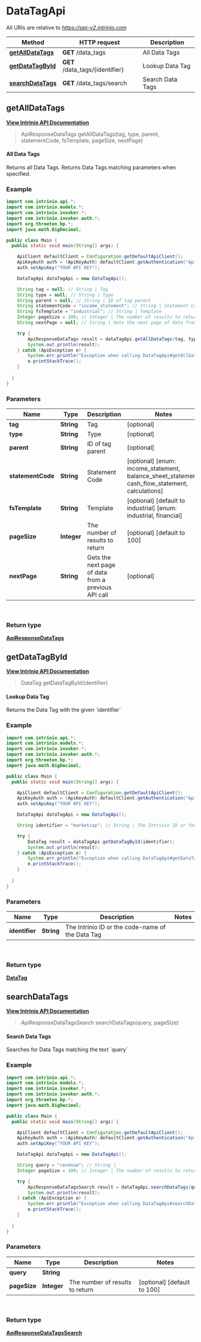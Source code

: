 # DataTagApi

All URIs are relative to *https://api-v2.intrinio.com*

Method | HTTP request | Description
------------- | ------------- | -------------
[**getAllDataTags**](DataTagApi.md#getAllDataTags) | **GET** /data_tags | All Data Tags
[**getDataTagById**](DataTagApi.md#getDataTagById) | **GET** /data_tags/{identifier} | Lookup Data Tag
[**searchDataTags**](DataTagApi.md#searchDataTags) | **GET** /data_tags/search | Search Data Tags



[//]: # (START_OPERATION)

[//]: # (OPERATION:getAllDataTags_v2)

[//]: # (ENDPOINT:/data_tags)

[//]: # (DOCUMENT_LINK:DataTagApi.md#getAllDataTags)

<a name="getAllDataTags"></a>
## **getAllDataTags**

[**View Intrinio API Documentation**](https://docs.intrinio.com/documentation/api_v2/getAllDataTags_v2)

> ApiResponseDataTags getAllDataTags(tag, type, parent, statementCode, fsTemplate, pageSize, nextPage)

#### All Data Tags


Returns all Data Tags. Returns Data Tags matching parameters when specified.

### Example

[//]: # (START_CODE_EXAMPLE)

```java
import com.intrinio.api.*;
import com.intrinio.models.*;
import com.intrinio.invoker.*;
import com.intrinio.invoker.auth.*;
import org.threeten.bp.*;
import java.math.BigDecimal;

public class Main {
  public static void main(String[] args) {

    ApiClient defaultClient = Configuration.getDefaultApiClient();
    ApiKeyAuth auth = (ApiKeyAuth) defaultClient.getAuthentication("ApiKeyAuth");
    auth.setApiKey("YOUR API KEY");

    DataTagApi dataTagApi = new DataTagApi();

    String tag = null; // String | Tag
    String type = null; // String | Type
    String parent = null; // String | ID of tag parent
    String statementCode = "income_statement"; // String | Statement Code
    String fsTemplate = "industrial"; // String | Template
    Integer pageSize = 100; // Integer | The number of results to return
    String nextPage = null; // String | Gets the next page of data from a previous API call

    try {
        ApiResponseDataTags result = dataTagApi.getAllDataTags(tag, type, parent, statementCode, fsTemplate, pageSize, nextPage);
        System.out.println(result);
    } catch (ApiException e) {
        System.err.println("Exception when calling DataTagApi#getAllDataTags");
        e.printStackTrace();
    }
  
  }
}
```

[//]: # (END_CODE_EXAMPLE)

### Parameters

Name | Type | Description  | Notes
------------- | ------------- | ------------- | -------------
 **tag** | **String**| Tag | [optional]
 **type** | **String**| Type | [optional]
 **parent** | **String**| ID of tag parent | [optional]
 **statementCode** | **String**| Statement Code | [optional] [enum: income_statement, balance_sheet_statement, cash_flow_statement, calculations]
 **fsTemplate** | **String**| Template | [optional] [default to industrial] [enum: industrial, financial]
 **pageSize** | **Integer**| The number of results to return | [optional] [default to 100]
 **nextPage** | **String**| Gets the next page of data from a previous API call | [optional]
<br/>

### Return type

[**ApiResponseDataTags**](ApiResponseDataTags.md)

[//]: # (END_OPERATION)


[//]: # (START_OPERATION)

[//]: # (OPERATION:getDataTagById_v2)

[//]: # (ENDPOINT:/data_tags/{identifier})

[//]: # (DOCUMENT_LINK:DataTagApi.md#getDataTagById)

<a name="getDataTagById"></a>
## **getDataTagById**

[**View Intrinio API Documentation**](https://docs.intrinio.com/documentation/api_v2/getDataTagById_v2)

> DataTag getDataTagById(identifier)

#### Lookup Data Tag


Returns the Data Tag with the given &#x60;identifier&#x60;

### Example

[//]: # (START_CODE_EXAMPLE)

```java
import com.intrinio.api.*;
import com.intrinio.models.*;
import com.intrinio.invoker.*;
import com.intrinio.invoker.auth.*;
import org.threeten.bp.*;
import java.math.BigDecimal;

public class Main {
  public static void main(String[] args) {

    ApiClient defaultClient = Configuration.getDefaultApiClient();
    ApiKeyAuth auth = (ApiKeyAuth) defaultClient.getAuthentication("ApiKeyAuth");
    auth.setApiKey("YOUR API KEY");

    DataTagApi dataTagApi = new DataTagApi();

    String identifier = "marketcap"; // String | The Intrinio ID or the code-name of the Data Tag

    try {
        DataTag result = dataTagApi.getDataTagById(identifier);
        System.out.println(result);
    } catch (ApiException e) {
        System.err.println("Exception when calling DataTagApi#getDataTagById");
        e.printStackTrace();
    }
  
  }
}
```

[//]: # (END_CODE_EXAMPLE)

### Parameters

Name | Type | Description  | Notes
------------- | ------------- | ------------- | -------------
 **identifier** | **String**| The Intrinio ID or the code-name of the Data Tag |
<br/>

### Return type

[**DataTag**](DataTag.md)

[//]: # (END_OPERATION)


[//]: # (START_OPERATION)

[//]: # (OPERATION:searchDataTags_v2)

[//]: # (ENDPOINT:/data_tags/search)

[//]: # (DOCUMENT_LINK:DataTagApi.md#searchDataTags)

<a name="searchDataTags"></a>
## **searchDataTags**

[**View Intrinio API Documentation**](https://docs.intrinio.com/documentation/api_v2/searchDataTags_v2)

> ApiResponseDataTagsSearch searchDataTags(query, pageSize)

#### Search Data Tags


Searches for Data Tags matching the text &#x60;query&#x60;

### Example

[//]: # (START_CODE_EXAMPLE)

```java
import com.intrinio.api.*;
import com.intrinio.models.*;
import com.intrinio.invoker.*;
import com.intrinio.invoker.auth.*;
import org.threeten.bp.*;
import java.math.BigDecimal;

public class Main {
  public static void main(String[] args) {

    ApiClient defaultClient = Configuration.getDefaultApiClient();
    ApiKeyAuth auth = (ApiKeyAuth) defaultClient.getAuthentication("ApiKeyAuth");
    auth.setApiKey("YOUR API KEY");

    DataTagApi dataTagApi = new DataTagApi();

    String query = "revenue"; // String | 
    Integer pageSize = 100; // Integer | The number of results to return

    try {
        ApiResponseDataTagsSearch result = dataTagApi.searchDataTags(query, pageSize);
        System.out.println(result);
    } catch (ApiException e) {
        System.err.println("Exception when calling DataTagApi#searchDataTags");
        e.printStackTrace();
    }
  
  }
}
```

[//]: # (END_CODE_EXAMPLE)

### Parameters

Name | Type | Description  | Notes
------------- | ------------- | ------------- | -------------
 **query** | **String**|  |
 **pageSize** | **Integer**| The number of results to return | [optional] [default to 100]
<br/>

### Return type

[**ApiResponseDataTagsSearch**](ApiResponseDataTagsSearch.md)

[//]: # (END_OPERATION)

